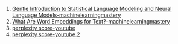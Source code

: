 1. <a href="https://machinelearningmastery.com/statistical-language-modeling-and-neural-language-models/">Gentle Introduction to Statistical Language Modeling and Neural Language Models-machinelearningmastery</a>
2. <a href="https://machinelearningmastery.com/what-are-word-embeddings/">What Are Word Embeddings for Text?-machinelearningmastery</a>
3. <a href="https://www.youtube.com/watch?v=JsOzdOasdHc">perplexity score-youtube</a>
4. <a href="https://www.youtube.com/watch?v=gHHy2w2agEo">perplexity score-youtube 2</a>
